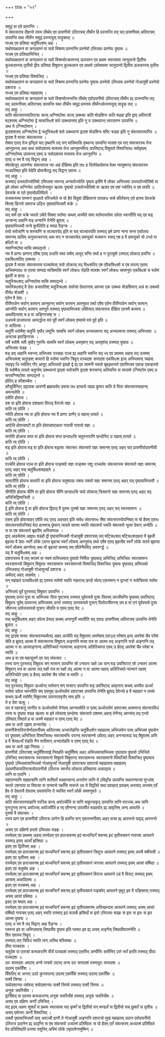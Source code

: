 +++
title = "०२"

+++

समुद्रं वा एते प्रतरन्ति ।  
ये संवत्सराय दीक्षन्ते तस्य तीर्थम् एव प्रायणीयो ऽतिरात्रस् तीर्थेन हि प्रस्नान्ति तद् यत् प्रायणीयम् अतिरात्रम् उपयन्ति यथा तीर्थेन समुद्रं प्रस्नायुस् तादॄक्तत् ॥  
गाधम् एव प्रतिष्ठा चतुर्विᳪशम् अहः ।  
यथोपपक्षदघ्नं वा कण्ठदघ्नं वा यतो विश्रम्य प्रस्नान्ति प्रस्नेयो ऽभिप्लवः प्रस्नेयः पॄष्ठ्यः ॥  
गाधम् एव प्रतिष्ठाभिजित् ।  
यथोपपक्षदघ्नं वा कण्ठदघ्नं वा यतो विश्रम्योत्क्रामन्त्य् ऊरुदघ्न एव प्रथमः स्वरसामा जानुदघ्नो द्वितीयः कुल्फदघ्नस् तृतीयो द्वीपः प्रतिष्ठा विषुवान् कुल्फदघ्न एव प्रथमो ऽर्वाक्सामा जानुदघ्नो द्वितीय ऊरुदघ्नस् तृतीयः ॥  
गाधम् एव प्रतिष्ठा विश्वजित् ।  
यथोपपक्षदघ्नं वा कण्ठदघ्नं वा यतो विश्रम्य प्रस्नान्ति प्रस्नेयः पॄष्ठ्यः प्रस्नेयो ऽभिप्लवः प्रस्नेयो गोआयुषी प्रस्नेयो दशरात्रः ॥  
गाधम् एव प्रतिष्ठा महाव्रतम् ।  
यथोपपक्षदघ्नं वा कण्ठदघ्नं वा यतो विश्रम्योत्स्नान्ति तीर्थम् एवोदयनीयो ऽतिरात्रस् तीर्थेन ह्य् उत्स्नान्ति तद् यद् उदयनीयम् अतिरात्रम् उपयन्ति यथा तीर्थेन समुद्रं प्रस्नाय तीर्थेनओत्स्नायुस् तादॄक् तत् ॥  
तद् आहुः ।  
कति संवत्सरस्यातिरात्राः कत्य् अग्निष्टोमाः कत्य् उक्थ्याः कति षोडशिनः कति षडहा इति द्वाव् अतिरात्रौ षट्शतम् अग्निष्टोमा द्वे चत्वारिᳪशे शते उक्थ्यानाम् इति नु य उक्थ्यान्त् स्वरसाम्न उपयन्ति ॥  
अथ ये ऽग्निष्टोमान् ।  
द्वादशशतम् अग्निष्टोमा द्वे चतुस्त्रिᳪशे शते उक्थ्यानां द्वादश षोडशिनः षष्टिः षडहा इति नु संवत्सरस्याप्तिः ॥  
द्वादश वै मासाः संवत्सरस्य ।  
तेषाम् एतत् तेज इन्द्रियं यत् पृष्थानि तद् यन् मासिमासि पृष्थान्य् उपयन्ति मासश एव तत् संवत्सरस्य तेज आप्नुवन्त्य् अथ कथं त्रयोदशस्य मासस्य तेज आप्नुवन्तीत्य् उपरिष्टाद् विषुवतो विश्वजितᳪ सर्वपृष्ठम् अग्निष्टोमम् उपयन्त्य् एवम् उ त्रयोदशस्य मासस्य तेज आप्नुवन्ति ॥  
एतद् ध स्म वै तद् विद्वान् आह ।  
श्वेतकेतुर् आरुणेयः संवत्सराय न्वा अहं दीक्षिष्य इति तᳪ ह पितोपेक्ष्योवाच वेत्थ न्वायुष्मन्त् संवत्सरस्य गाधप्रतिष्ठा इति वेदेति होवाचैतद्ध तद् विद्वान् उवाच ॥  
तद् आहुः ।  
कस्माद् उभयतोज्योतिषो ऽभिप्लवा भवन्त्य् अन्यतोज्योतिः पॄष्ठ्य इतीमे वै लोका अभिप्लवा उभयतोज्योतिषो वा इमे लोका अग्निनेत आदित्येनामुत ऋतवः पॄष्ठ्यो ऽन्यतोज्योतिषो वा ऋतव एष एषां ज्योतिर् य एष तपति ॥  
देवचक्रे वा एते पृष्ठ्योप्रतिष्ठिते ।  
यजमानस्य पाप्मानं तृᳪहतो परिप्लवेते स यो हैवं विदुषां दीक्षितानां पापकᳪ सत्त्रे कीर्तयत्य् एते हास्य देवचक्रे शिरश् छिन्त्तो दशरात्र उद्भिः पृष्ठ्याभिप्लवौ चक्रे ॥  
तद् आहुः ।  
यत् समे एव चक्रे भवतो ऽथैते विषमा स्तोमाः कथम् अस्यैते समा स्तोमास्तोमा उपेता भवन्तीति यद् एव षड् अन्यान्य् अहानि षड् अन्यानि तेनेति ब्रूयात् ॥  
पृष्ठ्याभिप्लवौ तन्त्रे कुर्वीतेति ह स्माह पैङ्ग्यः ।  
तयो स्तोत्राणि च शस्त्राणि च सञ्चारयेद् इति स यत् सञ्चारयति तस्माद् इमे प्राणा नाना सन्त एकोतयः समानम् ऊतिम् अनुसञ्चरन्त्य् अथ यन् न सञ्चारयेत् प्रमायुको यजमानः स्याद् एष ह वै प्रमायुको यो ऽन्धो वा बधिरो वा ॥  
नवाग्निष्टोमा मासि सम्पद्यन्ते ।  
नव वै प्राणाः प्राणान् एवैष्व् एतद् दधाति तथा सर्वम् आयुर् यन्ति तथो ह न पुरायुषो ऽस्माल् लोकात् प्रयन्ति ॥  
एकविᳪशतिर् उक्थ्याः ।  
द्वादश वै मासाः संवत्सरस्य पञ्चर्तवस् त्रयो लोकास् तद् विᳪशतिर् एष एवैकविᳪशो य एष तपत्य् एताम् अभिसम्पदᳪ स एतया सम्पदा मासिमासि स्वर्गं लोकᳪ रोहति मासशः स्वर्गं लोकᳪ समश्नुत एकविᳪशं च स्तोमं बृहतीं च छन्दः ॥  
चतुस्त्रिᳪशद् अग्निष्टोमा मासि सम्पद्यन्ते ।  
त्रयस्त्रिᳪशद् वै देवाः प्रजापतिश् चतुस्त्रिᳪशः सर्वासां देवतानाम् आप्त्या एक उक्थ्यः षोडशिमान् अन्नं वा उक्थ्यो वीर्यᳪ षोडशी ॥  
एतेन वै देवाः ।  
वीर्येणान्नेन सर्वान् कामान् आप्नुवन्त् सर्वान् कामान् आश्नुवत तथो एवैष एतेन वीर्येणान्नेन सर्वान् कामान् आप्नोति सर्वान् कामान् अश्नुते तस्मात् पृष्ठ्याभिप्लवा उपैवेयात् संवत्सराय दीक्षित एतस्मै कामाय ॥  
अथादित्याश् च ह वा अङ्गिरसश् च ।  
उअभये प्राजापत्या अस्पर्द्धन्त वयं पूर्वे स्वर्गं लोकम् एष्यामो वयं पूर्व इति ॥  
त आदित्याः ।  
चतुर्भि स्तोमैश् चतुर्भिः पृष्ठैर् लघुभिः सामभिः स्वर्गं लोकम् अभ्यप्लवन्त यद् अभ्यलवन्त तस्माद् अभिप्लवाः ॥  
अन्वञ्च इवाङ्गिरसः ।  
सर्वै स्तोमैः सर्वैः पृष्ठैर् गुरुभिः सामभि स्वर्गं लोकम् अस्पृशन् यद् अस्पृशंस् तस्मात् पॄष्ठ्यः ॥  
अभिप्लवः षडहः ।  
षड् ढ्य् अहानि भवन्त्य् अभिप्लवः पञ्चाहः पञ्च ह्य् अहानि भवन्ति यद् ध्य् एव प्रथमम् अहस् तद् उत्तमम् अभिप्लवश् चतुरहश् चत्वारो हि स्तोमा भवन्ति त्रिवॄत् पञ्चदशः सप्तदश एकविᳪश इत्य् अभिप्लवस् त्र्यहस् त्र्यावृद् धि ज्योतिर् गौर् आयुर् अभिप्लवो द्व्यहो द्वे ह्य् एव सामनी भवतो बृहद्रथन्तरे एवाभिप्लव एकाह एकाहस्यो हि स्तोमैस् तायते चतुर्णाम् उक्थ्यानां द्वादश स्तोत्राणि द्वादश शस्त्राण्य् अतियन्ति स सप्तमो ऽग्निष्टोम एवम् उ सप्ताग्निष्टोमाः सम्पद्यन्ते ॥  
प्रोतिर् ह कौशाम्बेयः ।  
कौसुर्बिन्दिर् उद्दालक आरुणौ ब्रह्मचर्यम् उवास तᳪ हाचार्यः पप्रछ कुमार कति ते पिता संवत्सरस्याहान्य् अमन्यतेति ॥  
दशेति होवाच ।  
दश वा इति होवाच दशाक्षरा विराड् वैराजो यज्ञः ॥  
कति त्व् एवेति ।  
नवेति होवाच नव वा इति होवाच नव वै प्राणाः प्राणैर् उ यज्ञस् तायते ॥  
कति त्व् एवेति ।  
अष्टेति होवाचाष्टौ वा इति होवाचाष्टाक्षरा गायत्री गायत्रो यज्ञः ॥  
कति त्व् एवेति ।  
सप्तेति होआच सप्त वा इति होवाच सप्त छन्दाᳪसि चतुरुत्तराणि छन्दोभिर् उ यज्ञस् तायते ॥  
कति त्व् एवेति ।  
षड् इति होवाच षड् वा इति होवाच षडृतवः संवत्सरः संवत्सरो यज्ञः समानम् एतद् अहर् यत् प्रायणीयोदयनीयौ ॥  
कति त्व् एवेति ।  
पञ्चेति होवाच पञ्च वा इति होवाच पाङ्क्तो यज्ञः पाङ्क्तः पशुः पञ्चर्तवः संवत्सरस्य संवत्सरो यज्ञः समानम् एतद् अहर् यच् चतुर्विᳪशमहाव्रते ॥  
कति त्व् एवेति ।  
चत्वारीति होवाच चत्वारि वा इति होवाच चतुष्पादाः पशवः पशवो यज्ञः समानम् एतद् अहर् यत् पृष्ठ्याभिप्लवौ ॥  
कति त्व् एवेति ।  
त्रीणीति होवाच त्रीणि वा इति होवाच त्रीणि छन्दाᳪसि त्रयो लोकास् त्रिसवनो यज्ञः समानम् एतद् अहर् यद् अभिजिद्विश्वजितौ ॥  
कति त्व् एवेति ।  
द्वे इति होवाच द्वे वा इति होवाच द्विपाद् वै पुरुषः पुरुषो यज्ञः समानम् एतद् अहर् यत् स्वरसामानः ॥  
कति त्व् एवेति ।  
एकम् इति होवाचाहर् एवेति तद् एतद् अहरहर् इति सर्वᳪ संवत्सरᳪ सैषा संवत्सरस्योपनिषत् स यो हैवम् एताᳪ संवत्सरस्योपनिषदं वेदा हास्माच् छ्रेयान् जायते सात्मा भवति संवत्सरो भवति संवत्सरो भूत्वा देवान् अप्येति ॥  
स वा एष संवत्सरो बृहतीम् अभिसम्पन्नः ।  
द्वाव् आर्क्ष्यताम् अह्नाᳪ षडहौ द्वौ पृष्ठ्याभिप्लवौ गोआयुषी दशरात्रस् तत् षट्त्रिᳪशत् षट्त्रिᳪशदक्षरा वै बृहती बृहत्या वै देवाः स्वर्गे लोके ऽयन्त बृहत्या स्वर्गं लोकम् आप्नुवंस् तथो एवैष एतद् बृहत्यैव स्वर्गे लोके यतते बृहत्या स्वर्गं लोकम् आप्नोत्य् अथ यो बृहत्यां कामस् तम् एवैतेनैवंविद् अवरुन्द्धे ॥  
यद् वै चतुर्विᳪशम् अहः ।  
दशरात्रस्य वै तत् सप्तमं वा नवमं वाभिप्लवात् पॄष्ठ्यो निर्मितः पॄष्ठ्याद् अभिजिद् अभिजितः स्वरसामानः स्वरसामभ्यो विषुवान् विषुवतः स्वरसामानः स्वरसामभ्यो विश्वजिद् विश्वजितः पॄष्ठ्यः पॄष्ठ्याद् अभिप्लवो ऽभिप्लवाद् गोआयुषी गोआयुर्भ्यां दशरात्रः ॥  
अथैतद् अहर् आर्क्ष्यत् ।  
यन् महाव्रतं पञ्चविᳪशो ह्य् एतस्य स्तोमो भवति नाक्षराच् छन्दो व्येत्य् एकस्मान् न द्वाभ्यां न स्तोत्रियया स्तोमः ॥  
अभिप्लवं पूर्वं पुरस्ताद् विषुवत उपयन्ति ।  
पॄष्ठ्यम् उत्तरं पुत्रा वा अभिप्लवः पिता पॄष्ट्यस् तस्मात् पूर्ववयसे पुत्राः पितरम् उपजीवन्ति पॄष्ठ्यम् उपरिष्टाद् विषुवतः पूर्वम् उपयन्त्य् अभिप्लवम् उत्तरं तस्माद् उत्तरवयसे पुत्रान् पितोपजीवन्त्य् उप ह वा एनं पूर्ववयसे पुत्राः जीवन्त्य् उपोत्तरवयसे पुत्रान् जीवति य एवम् एतद् वेद ॥  
तद् आहुः ।  
यच् चतुर्विᳪशम् अहर् उपेत्य प्रेयात् कथम् अनागूर्ती भवतीति यद् एवादः प्रायणीयम् अतिरात्रम् उपयन्ति तेनेति ब्रूयात् ॥  
तद् आहुः ।  
यद् द्वादश मासाः संवत्सरस्याथैतद् अहर् अत्येति यद् वैषुवतम् अवरेषाम् एता३त् परेषाम् इत्य् अवरेषां चैव परेषां चेति ह ब्रूयाद् आत्मा वै संवत्सरस्य विषुवान् अङ्गानि मासा यत्र वा आत्मा तद् अङ्गानि यत्रो अङ्गानि तद् आत्मा न वा आत्माङ्गान्य् अतिरिच्यते नात्मानम् अङ्गान्य् अतिरिच्यन्त एवम् उ हैतद् अवरेषां चैव परेषां च भवति ॥  
अथ ह वा एष महासुपर्ण एव यत् संवत्सरः ।  
तस्य यान् पुरस्ताद् विषुवतः षण् मासान् उपयन्ति सो ऽन्यतरः पक्षो ऽथ यान् षड् उपरिष्टात् सो ऽन्यतर आत्मा विषुवान् यत्र वा आत्मा तत् पक्षौ यत्र वा पक्षौ तद् आत्मा न वा आत्मा पक्षाव् अतिरिच्यते नात्मानं पक्षाव् अतिरिच्येते एवम् उ हैतद् अवरेषां चैव परेषां च भवति ॥  
तद् आहुः ।  
यत् पुरस्ताद् विषुवत ऊर्ध्वान्त् स्तोमान् षण् मासान् उपयन्ति षड् उपरिष्टाद् आवृत्तान् कथम् अस्यैत ऊर्ध्वा स्तोमा उपेता भवन्तीति यम् एवामुम् ऊर्ध्वस्तोमं दशरात्रम् उपयन्ति तेनेति ब्रूयाद् देवेभ्यो ह वै महाव्रतं न तस्थे कथम् ऊर्ध्वै स्तोमैर् विषुवन्तम् उपागातावृत्तैर् माम् इति ॥  
ते ह देवा ऊचुः ।  
उप तं यज्ञक्रतुं जानीत य ऊर्ध्वस्तोमो येनेदम् आप्नवामेति त एतम् ऊर्ध्वस्तोमं दशरात्रम् अपश्यन्त् संवत्सरविधं तस्य यः पॄष्ठ्यः षडह ऋतवः स इमे लोकाश् छन्दोमाः संवत्सरो दशमम् अहस् तेनैनद् आप्न्वंस् तद् एभ्यो ऽतिष्ठत् तिष्ठते ह वा अस्मै महाव्रतं य एवम् एतद् वेद ॥  
अथ वा अतो ऽह्नाम् अभ्यारोहः ।  
प्रायणीयेनातिरात्रेणोदयनीयम् अतिरात्रम् अभ्यारोहन्ति चतुर्विᳪशेन महाव्रतम् अभिप्लवेन परम् अभिप्लवं पॄष्ठ्येन परं पॄष्ठ्यम् अभिजिता विश्वजितᳪ स्वरसामभिः परान्त् स्वरसाम्नो ऽथैतद् अहर् अनभ्यारूढं यद् वैषुवतम् अभि ह वै श्रेयाᳪसँ रोहति नैन पापीयान् अभ्यारोहति य एवम् एतद् वेद ॥  
अथ वा अतो ऽह्नां निवाहः ।  
प्रायणीयो ऽतिरात्रश् चतुर्विँशायाह्ने निवहति चतुर्विँशम् अहर् अभिप्लवायाभिप्लवः पॄष्ठ्याय पॄष्ठ्यो ऽभिजिते ऽभिजित् स्वरसामभ्यः स्वरसामानो विषुवते विषुवान्त् स्वरसामभ्यः स्वरसामानो विश्वजिते विश्वजित् पॄष्ठ्याय पॄष्ठ्यो ऽभिप्लवायाभिप्लवो गोआयुर्भ्यां गोआयुषी दशरात्राय दशरात्रो महाव्रताय महाव्रतम् उदयनीयायातिरात्रायोदयनीयो ऽतिरात्रः स्वर्गाय लोकाय प्रतिष्ठाया अन्नाद्याय ॥  
तानि वा एतानि ।  
यज्ञारण्यानि यज्ञक्षत्राणि तानि शतँशतँ रथाह्न्यान्य् अन्तरेण तानि ये ऽविद्वाँस उपयन्ति यथारण्यान्यां मुग्धांश् चरतो ऽशनाया वा पिपासा वा पाप्मानो रक्षाँसि सचन्ते ऽथ ये विद्वाँसो यथा प्रवाहात् प्रवाहम् अभयाद् अभयम् एवँ हैव ते देवतायै देवताम् उपसंयन्ति ते स्वस्ति स्वर्गं लोकँ समश्नुवते ॥  
तद् आहुः ।  
कति संवत्सरस्याहानि परञ्चि कत्य् अर्वाञ्चीति स यानि सकॄत्सकृद् उपयन्ति तानि पराञ्च्य् अथ यानि पुनःपुनस् तान्य् अर्वाञ्च्य् अर्वाञ्चीति ह त्व् एवैनान्य् उपासीत षडहयोर् ह्य् आवृत्तिम् अन्व् आवर्तते ॥  
पुरुषो वै संवत्सरः ।  
तस्य प्राण एव प्रायणीयो ऽतिरात्रः प्राणेन हि प्रयन्ति वाग् एवारम्भणीयम् अहर् वाचा ह्य् आरभन्ते यद्यद् आरभन्ते ॥  
अयम् एव दक्षिणो हस्तो ऽभिप्लवः षडहः ।  
तस्येदम् एव प्रथमम् अहस् तस्येदम् एव प्रातःसवनम् इदं माध्यन्दिनँ सवनम् इदं तृतीयसवनं गायत्र्या आयतने तस्माद् इयम् आसाँ ह्रसिष्ठा ॥  
इदम् एव द्वितीयम् अहः ।  
तस्येदम् एव प्रातःसवनम् इदं माध्यन्दिनँ सवनम् इदं तृतीयसवनं त्रिष्टुभ आयतने तस्माद् इयम् अस्यै वर्षीयसी ॥  
इदम् एव तृतीयम् अहः ।  
तस्येदम् एव प्रातःसवनम् इदं माध्यन्दिनँ सवनम् इदं तृतीयसवनं जगत्या आयतने तस्माद् इयम् आसां वर्षिष्ठा ॥  
इदम् एव चतुर्थम् अहः ।  
तस्येदम् एव प्रातःसवनम् इदं माध्यन्दिनँ सवनम् इदं तृतीयसवनं विराज आयतने ऽन्नं वै विराट् तस्माद् इयम् आसाम् अन्नादितमा ॥  
इदम् एव पञ्चमम् अहः ।  
तस्येदम् एव प्रातःसवनम् इदं माध्यन्दिनँ सवनम् इदं तृतीयसवनं पङ्क्तेर् आयतने पृथुर् इव वै पङ्क्तिस् तस्माद् अयम् आसां प्रथिष्ठः ॥  
इदम् एव षष्ठम् अहः ।  
तस्येदम् एव प्रातःसवनम् इदं माध्यन्दिनँ सवनम् इदं तृतीयसवनम् अतिच्छन्दस आयतने तस्माद् अयम् आसां वर्षिष्ठो गायत्रम् एतद् अहर् भवति तस्माद् इदं फलकँ ह्रसिष्ठँ स इतो ऽभिप्लवः षडहः स इतः स इतः स इत आत्मा पॄष्ठ्यः ॥  
एतद् ध स्म वै तद् विद्वान् आह पैङ्ग्यः ।  
प्लवन्त इव वा अभिप्लवास् तिष्ठतीव पॄष्ठ्य इति प्लवत इव ह्य् अयम् अङ्गैस् तिष्ठतीवात्मनेति ॥  
शिर एवास्य त्रिवॄत् ।  
तस्मात् तत् त्रिविधं भवति त्वग् अस्थि मस्तिष्कः ॥  
ग्रीवा पञ्चदसः ।  
चतुर्दश वा एतासां करूकराणि वीर्यं पञ्चदशं तस्माद् एताभिर् अण्वीभिः सतीभिर् उरुं भारँ हरति तस्माद् ग्रीवाः पञ्चदशः ॥  
उरः सप्तदशः अष्टाव् अन्ये जत्रवो ऽष्टाव् अन्य उरः सप्तदशं तस्मादुरः सप्तदशः ॥  
उदरम् एकविँशः ।  
विँशतिर् वा अन्तर् उदरे कुन्तापान्य् उदरम् एकविँशं तस्माद् उदरम् एकविँशः ॥  
पार्श्वे त्रिणवः ।  
त्रयोदशान्याः पर्शवस् त्रयोदशान्याः पार्श्वे त्रिणवे तस्मात् पार्श्वे त्रिणवः ॥  
अनूकं त्रयस्त्रिँशः ।  
द्वात्रिँशद् वा एतस्य करूकराण्य् अनूकं त्रयस्त्रिँशं तस्माद् अनूकं त्रयस्त्रिँशः ॥  
अयम् एव दक्षिणः कर्णो ऽभिजित् ।  
यद् इदम् अक्ष्णः शुक्लँ स प्रथमः स्वरसामा यत् कृष्णँ स द्वितीयो यन् मण्डलँ स द्वितीयो यच् छुक्लँ स तृतीयः ॥  
अयम् एवोत्तरः कर्णो विश्वजित् ।  
उक्तौ पृष्ठ्याभिप्लवौ याव् अवञ्चौ प्राणौ ते गोआयुषी अङ्गानि दशरात्रो मुखं महाव्रतम् उदान एवोदयनीयो ऽतिरात्र उदानेन ह्य् उद्यन्ति स एष संवत्सरो ऽध्यात्मं प्रतिष्ठितः स यो हैवम् एतँ संवत्सरम् अध्यात्मं प्रतिष्ठितं वेद प्रतितिष्ठति प्रजया पशुभिर् अस्मिं लोके ऽमृतत्वेनामुष्मिन् ॥  

